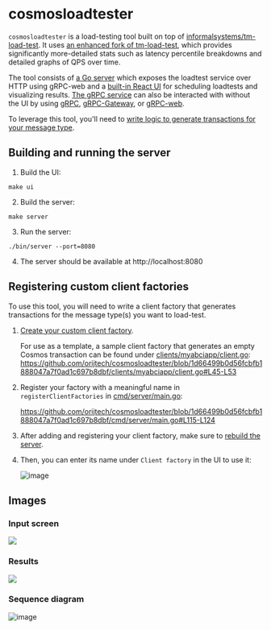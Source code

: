 # cosmosloadtester

`cosmosloadtester` is a load-testing tool built on top of [informalsystems/tm-load-test](https://github.com/informalsystems/tm-load-test).
It uses [an enhanced fork of tm-load-test](https://github.com/orijtech/tm-load-test), which provides significantly more-detailed stats such as
latency percentile breakdowns and detailed graphs of QPS over time.

The tool consists of [a Go server](https://github.com/orijtech/cosmosloadtester/blob/main/cmd/server/main.go) which exposes the loadtest service over HTTP using gRPC-web and a [built-in React UI](ui) for scheduling loadtests and visualizing results. [The gRPC service](proto/orijtech/cosmosloadtester/v1/loadtest_service.proto) can also be interacted with without the UI by using [gRPC](https://grpc.io/), [gRPC-Gateway](https://github.com/grpc-ecosystem/grpc-gateway), or [gRPC-web](https://github.com/grpc/grpc-web).

To leverage this tool, you'll need to [write logic to generate transactions for your message type](https://github.com/orijtech/cosmosloadtester/edit/main/README.md#registering-custom-client-factories).

## Building and running the server

1. Build the UI:
```shell
make ui
```

2. Build the server:
```shell
make server
```

3. Run the server:
```shell
./bin/server --port=8080
```
4. The server should be available at http://localhost:8080


## Registering custom client factories

To use this tool, you will need to write a client factory that generates transactions for the message type(s) you want to load-test.

1. [Create your custom client factory](https://github.com/informalsystems/tm-load-test/tree/main/pkg/loadtest#step-2-create-your-load-testing-client).

      For use as a template, a sample client factory that generates an empty Cosmos transaction can be found under [clients/myabciapp/client.go](clients/myabciapp/client.go):
    https://github.com/orijtech/cosmosloadtester/blob/1d66499b0d56fcbfb1888047a7f0ad1c697b8dbf/clients/myabciapp/client.go#L45-L53

2. Register your factory with a meaningful name in `registerClientFactories` in [cmd/server/main.go](cmd/server/main.go):

    https://github.com/orijtech/cosmosloadtester/blob/1d66499b0d56fcbfb1888047a7f0ad1c697b8dbf/cmd/server/main.go#L115-L124

2. After adding and registering your client factory, make sure to [rebuild the server](https://github.com/orijtech/cosmosloadtester/edit/main/README.md#building-and-running-the-server).
3. Then, you can enter its name under `Client factory` in the UI to use it:

    ![image](https://user-images.githubusercontent.com/6455350/208562755-4f6fbdd1-aebb-447c-9394-fadb73a8a50a.png)



## Images

### Input screen
![](https://user-images.githubusercontent.com/6455350/208561926-e5bbe6de-691b-488f-86b2-0f7794a11022.png)

### Results
![](https://user-images.githubusercontent.com/6455350/208562264-1e9f3b5d-1e94-4b62-a6f3-455654683068.png)

### Sequence diagram
![image](https://user-images.githubusercontent.com/6455350/208564793-e141055d-d0c8-42d5-9576-a2b3ed312e38.png)
